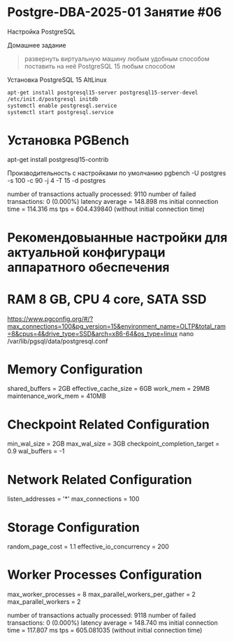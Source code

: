 # Postgre-DBA-2025-01 Занятие #06
Настройка PostgreSQL 

Домашнее задание

>развернуть виртуальную машину любым удобным способом
>поставить на неё PostgreSQL 15 любым способом

Установка PostgreSQL 15 AltLinux    
   ```sh
apt-get install postgresql15-server postgresql15-server-devel    
/etc/init.d/postgresql initdb    
systemctl enable postgresql.service    
systemctl start postgresql.service
   ```

# Установка PGBench
apt-get install postgresql15-contrib    


Производительность с настройками по умолчанию
pgbench  -U postgres -s 100  -c 90 -j 4 -T 15 -d postgres


number of transactions actually processed: 9110
number of failed transactions: 0 (0.000%)
latency average = 148.898 ms
initial connection time = 114.316 ms
tps = 604.439840 (without initial connection time)

# Рекомендовыанные настройки для актуальной конфигураци аппаратного обеспечения
# RAM 8 GB, CPU 4 core, SATA SSD
https://www.pgconfig.org/#/?max_connections=100&pg_version=15&environment_name=OLTP&total_ram=8&cpus=4&drive_type=SSD&arch=x86-64&os_type=linux
nano /var/lib/pgsql/data/postgresql.conf

# Memory Configuration
shared_buffers = 2GB
effective_cache_size = 6GB
work_mem = 29MB
maintenance_work_mem = 410MB

# Checkpoint Related Configuration
min_wal_size = 2GB
max_wal_size = 3GB
checkpoint_completion_target = 0.9
wal_buffers = -1

# Network Related Configuration
listen_addresses = '*'
max_connections = 100

# Storage Configuration
random_page_cost = 1.1
effective_io_concurrency = 200

# Worker Processes Configuration
max_worker_processes = 8
max_parallel_workers_per_gather = 2
max_parallel_workers = 2

number of transactions actually processed: 9118
number of failed transactions: 0 (0.000%)
latency average = 148.740 ms
initial connection time = 117.807 ms
tps = 605.081035 (without initial connection time)
